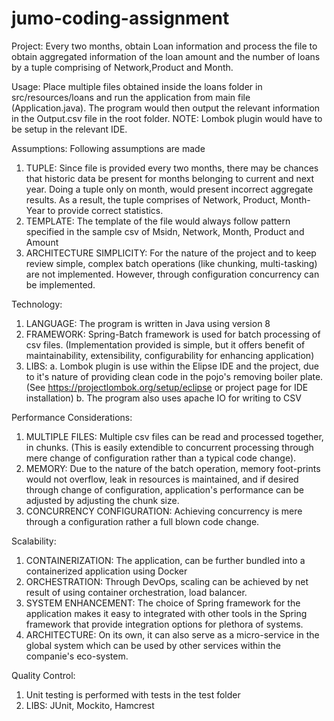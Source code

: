# jumo-coding-assignment
Project: Every two months, obtain Loan information and process the file to obtain aggregated information of the loan amount and the number of loans by a tuple comprising of Network,Product and Month. 

Usage: Place multiple files obtained inside the loans folder in src/resources/loans and run the application from main file (Application.java). The program would then output the relevant information in the Output.csv file in the root folder.
NOTE: Lombok plugin would have to be setup in the relevant IDE.

Assumptions: Following assumptions are made
1. TUPLE: Since file is provided every two months, there may be chances that historic data be present for months belonging to current and next year. Doing a tuple only on month, would present incorrect aggregate results. As a result, the tuple comprises of Network, Product, Month-Year to provide correct statistics.
2. TEMPLATE: The template of the file would always follow pattern specified in the sample csv of Msidn, Network, Month, Product and Amount
3. ARCHITECTURE SIMPLICITY: For the nature of the project and to keep review simple, complex batch operations (like chunking, multi-tasking) are not implemented. However, through configuration concurrency can be implemented.

Technology:
1. LANGUAGE: The program is written in Java using version 8
2. FRAMEWORK: Spring-Batch framework is used for batch processing of csv files. (Implementation provided is simple, but it offers benefit of maintainability, extensibility, configurability for enhancing application)
3. LIBS: 
a. Lombok plugin is use within the Elipse IDE and the project, due to it's nature of providing clean code in the pojo's removing boiler plate. (See https://projectlombok.org/setup/eclipse or project page for IDE installation)
b. The program also uses apache IO for writing to CSV

Performance Considerations:
1. MULTIPLE FILES: Multiple csv files can be read and processed together, in chunks.  (This is easily extendible to concurrent processing through mere change of configuration rather than a typical code change). 
2. MEMORY: Due to the nature of the batch operation, memory foot-prints would not overflow, leak in resources is maintained, and if desired through change of configuration, application's performance can be adjusted by adjusting the chunk size. 
3. CONCURRENCY CONFIGURATION: Achieving concurrency is mere through a configuration rather a full blown code change.

Scalability:
1. CONTAINERIZATION: The application, can be further bundled into a containerized application using Docker
2. ORCHESTRATION: Through DevOps, scaling can be achieved by net result of using container orchestration, load balancer.
3. SYSTEM ENHANCEMENT: The choice of Spring framework for the application makes it easy to integrated with other tools in the Spring framework that provide integration options for plethora of systems.
4. ARCHITECTURE: On its own, it can also serve as a micro-service in the global system which can be used by other services within the companie's eco-system.

Quality Control:
1. Unit testing is performed with tests in the test folder
2. LIBS: JUnit, Mockito, Hamcrest


